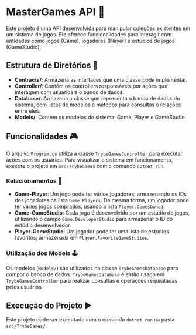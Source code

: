# MasterGames API 👾

Este projeto é uma API desenvolvida para manipular coleções existentes em um sistema de jogos. Ele oferece funcionalidades para interagir com entidades como jogos (Game), jogadores (Player) e estúdios de jogos (GameStudio).

## Estrutura de Diretórios 📁

- **Contracts/**: Armazena as interfaces que uma classe pode implementar.
- **Controller/**: Contém os controllers responsáveis por ações que interagem com usuários e o banco de dados.
- **Database/**: Armazena a classe que representa o banco de dados do sistema, com listas de modelos e métodos para consultas e relações entre eles.
- **Models/**: Contém os modelos do sistema: Game, Player e GameStudio.

## Funcionalidades 🎮

O arquivo `Program.cs` utiliza a classe `TrybeGamesController` para executar ações com os usuários. Para visualizar o sistema em funcionamento, execute o projeto em `src/TrybeGames` com o comando `dotnet run`.

### Relacionamentos 🔗

- **Game-Player**: Um jogo pode ter vários jogadores, armazenando os IDs dos jogadores na lista `Game.Players`. Da mesma forma, um jogador pode ter vários jogos comprados, usando a lista `Player.GamesOwned`.
- **Game-GameStudio**: Cada jogo é desenvolvido por um estúdio de jogos, utilizando o campo `Game.DeveloperStudio` para armazenar o ID do estúdio desenvolvedor.
- **Player-GameStudio**: Um jogador pode ter uma lista de estúdios favoritos, armazenada em `Player.FavoriteGameStudios`.

### Utilização dos Models 🕹️

Os modelos (`Models/`) são utilizados na classe `TrybeGamesDatabase` para compor o banco de dados. `TrybeGamesDatabase` é então usado em `TrybeGamesController` para realizar consultas e operações requisitadas pelos usuários.

## Execução do Projeto ▶️

Este projeto pode ser executado com o comando `dotnet run` na pasta `src/TrybeGames/`.
